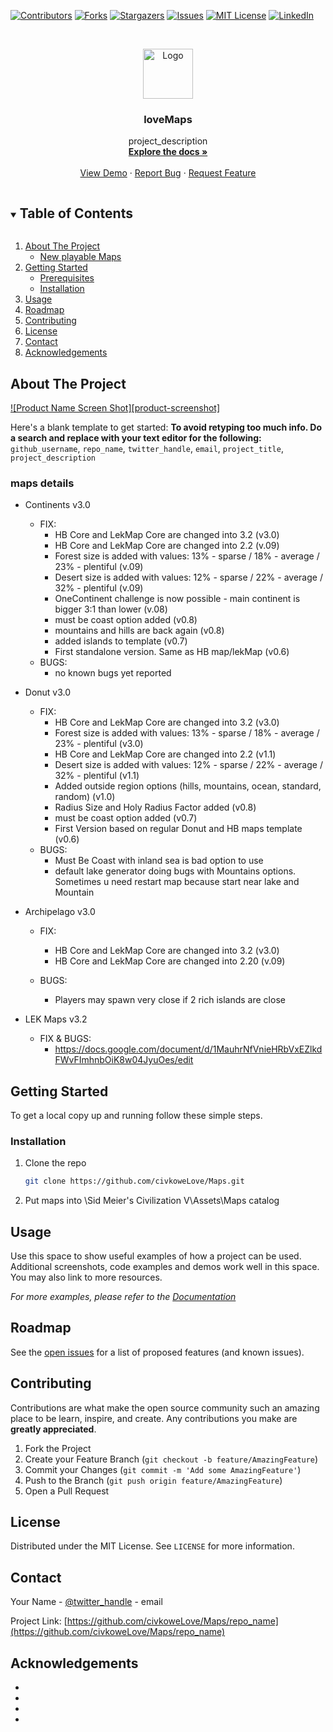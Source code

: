 <!--
*** Thanks for checking out the Best-README-Template. If you have a suggestion
*** that would make this better, please fork the repo and create a pull request
*** or simply open an issue with the tag "enhancement".
*** Thanks again! Now go create something AMAZING! :D
***
***
***
*** To avoid retyping too much info. Do a search and replace for the following:
*** github_username, repo_name, twitter_handle, email, project_title, project_description
-->



<!-- PROJECT SHIELDS -->
<!--
*** I'm using markdown "reference style" links for readability.
*** Reference links are enclosed in brackets [ ] instead of parentheses ( ).
*** See the bottom of this document for the declaration of the reference variables
*** for contributors-url, forks-url, etc. This is an optional, concise syntax you may use.
*** https://www.markdownguide.org/basic-syntax/#reference-style-links
-->
[![Contributors][contributors-shield]][contributors-url]
[![Forks][forks-shield]][forks-url]
[![Stargazers][stars-shield]][stars-url]
[![Issues][issues-shield]][issues-url]
[![MIT License][license-shield]][license-url]
[![LinkedIn][linkedin-shield]][linkedin-url]



<!-- PROJECT LOGO -->
<br />
<p align="center">
  <a href="https://github.com/civkoweLove/Maps/repo_name">
    <img src="images/logo.png" alt="Logo" width="80" height="80">
  </a>

  <h3 align="center">loveMaps</h3>

  <p align="center">
    project_description
    <br />
    <a href="https://github.com/civkoweLove/Maps/repo_name"><strong>Explore the docs »</strong></a>
    <br />
    <br />
    <a href="https://github.com/civkoweLove/Maps/repo_name">View Demo</a>
    ·
    <a href="https://github.com/civkoweLove/Maps/repo_name/issues">Report Bug</a>
    ·
    <a href="https://github.com/civkoweLove/Maps/repo_name/issues">Request Feature</a>
  </p>
</p>



<!-- TABLE OF CONTENTS -->
<details open="open">
  <summary><h2 style="display: inline-block">Table of Contents</h2></summary>
  <ol>
    <li>
      <a href="#about-the-project">About The Project</a>
      <ul>
        <li><a href="#maps-details">New playable Maps</a></li>
      </ul>
    </li>
    <li>
      <a href="#getting-started">Getting Started</a>
      <ul>
        <li><a href="#prerequisites">Prerequisites</a></li>
        <li><a href="#installation">Installation</a></li>
      </ul>
    </li>
    <li><a href="#usage">Usage</a></li>
    <li><a href="#roadmap">Roadmap</a></li>
    <li><a href="#contributing">Contributing</a></li>
    <li><a href="#license">License</a></li>
    <li><a href="#contact">Contact</a></li>
    <li><a href="#acknowledgements">Acknowledgements</a></li>
  </ol>
</details>



<!-- ABOUT THE PROJECT -->
## About The Project

[![Product Name Screen Shot][product-screenshot]](https://example.com)

Here's a blank template to get started:
**To avoid retyping too much info. Do a search and replace with your text editor for the following:**
`github_username`, `repo_name`, `twitter_handle`, `email`, `project_title`, `project_description`


### maps details
* Continents v3.0
  * FIX:
	* HB Core and LekMap Core are changed into 3.2 (v3.0)
    * HB Core and LekMap Core are changed into 2.2 (v.09)
    * Forest size is added with values: 13% - sparse / 18% - average / 23% - plentiful (v.09)
    * Desert size is added with values: 12% - sparse / 22% - average / 32% - plentiful (v.09)
    * OneContinent challenge is now possible - main continent is  bigger 3:1 than lower (v.08)
    * must be coast option added (v0.8)
    * mountains and hills are back again (v0.8)
    * added islands to template (v0.7)
    * First standalone version. Same as HB map/lekMap (v0.6)
  * BUGS:
    * no known bugs yet reported 

* Donut v3.0
  * FIX:
	* HB Core and LekMap Core are changed into 3.2 (v3.0)
    * Forest size is added with values: 13% - sparse / 18% - average / 23% - plentiful (v3.0)
    * HB Core and LekMap Core are changed into 2.2 (v1.1) 
    * Desert size is added with values: 12% - sparse / 22% - average / 32% - plentiful (v1.1)
    * Added outside region options (hills, mountains, ocean, standard, random) (v1.0)
    * Radius Size and Holy Radius Factor added (v0.8)
    * must be coast option added (v0.7)
    * First Version based on regular Donut and HB maps template (v0.6)
  * BUGS:
    * Must Be Coast with inland sea is bad option to use
    * default lake generator doing bugs with Mountains options. Sometimes u need restart map because start near lake and Mountain
	
* Archipelago v3.0
  * FIX:
  	* HB Core and LekMap Core are changed into 3.2 (v3.0)
    * HB Core and LekMap Core are changed into 2.20 (v.09)
  * BUGS:

    * Players may spawn very close if 2 rich islands are close
* LEK Maps v3.2
  * FIX & BUGS:
  	* https://docs.google.com/document/d/1MauhrNfVnieHRbVxEZlkdFWvFImhnbOiK8w04JyuOes/edit

<!-- GETTING STARTED -->
## Getting Started

To get a local copy up and running follow these simple steps.

### Installation

1. Clone the repo
   ```sh
   git clone https://github.com/civkoweLove/Maps.git
   ```
2. Put maps into \Sid Meier's Civilization V\Assets\Maps catalog



<!-- USAGE EXAMPLES -->
## Usage

Use this space to show useful examples of how a project can be used. Additional screenshots, code examples and demos work well in this space. You may also link to more resources.

_For more examples, please refer to the [Documentation](https://example.com)_



<!-- ROADMAP -->
## Roadmap

See the [open issues](https://github.com/civkoweLove/Maps/issues) for a list of proposed features (and known issues).



<!-- CONTRIBUTING -->
## Contributing

Contributions are what make the open source community such an amazing place to be learn, inspire, and create. Any contributions you make are **greatly appreciated**.

1. Fork the Project
2. Create your Feature Branch (`git checkout -b feature/AmazingFeature`)
3. Commit your Changes (`git commit -m 'Add some AmazingFeature'`)
4. Push to the Branch (`git push origin feature/AmazingFeature`)
5. Open a Pull Request



<!-- LICENSE -->
## License

Distributed under the MIT License. See `LICENSE` for more information.



<!-- CONTACT -->
## Contact

Your Name - [@twitter_handle](https://twitter.com/twitter_handle) - email

Project Link: [https://github.com/civkoweLove/Maps/repo_name](https://github.com/civkoweLove/Maps/repo_name)



<!-- ACKNOWLEDGEMENTS -->
## Acknowledgements

* []()
* []()
* []()
* []()





<!-- MARKDOWN LINKS & IMAGES -->
<!-- https://www.markdownguide.org/basic-syntax/#reference-style-links -->
[contributors-shield]: https://img.shields.io/github/contributors/civkoweLove/Maps.svg?style=for-the-badge
[contributors-url]: https://github.com/civkoweLove/Maps/graphs/contributors
[forks-shield]: https://img.shields.io/github/forks/civkoweLove/Maps.svg?style=for-the-badge
[forks-url]: https://github.com/civkoweLove/Maps/network/members
[stars-shield]: https://img.shields.io/github/stars/civkoweLove/Mapssvg?style=for-the-badge
[stars-url]: https://github.com/civkoweLove/Maps/stargazers
[issues-shield]: https://img.shields.io/github/issues/civkoweLove/Maps.svg?style=for-the-badge
[issues-url]: https://github.com/civkoweLove/Maps/issues
[license-shield]: https://img.shields.io/github/license/civkoweLove/Maps.svg?style=for-the-badge
[license-url]: https://github.com/civkoweLove/Maps/blob/master/LICENSE.txt
[linkedin-shield]: https://img.shields.io/badge/-LinkedIn-black.svg?style=for-the-badge&logo=linkedin&colorB=555
[linkedin-url]: https://linkedin.com/in/github_username
